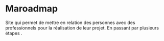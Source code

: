 # Maroadmap
Site qui permet de mettre en relation des personnes avec des professionnels pour la réalisation de leur projet. En passant par plusieurs étapes .
